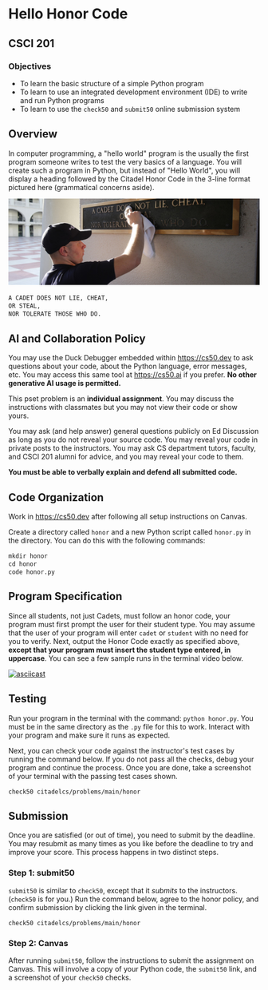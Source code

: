 # Hello Honor Code
## CSCI 201

### Objectives
* To learn the basic structure of a simple Python program
* To learn to use an integrated development environment (IDE) to write and run Python programs
* To learn to use the `check50` and `submit50` online submission system

## Overview
In computer programming, a "hello world" program is the usually the first program someone writes to test the very basics of a language. You will create such a program in Python, but instead of "Hello World", you will display a heading followed by the Citadel Honor Code in the 3-line format pictured here (grammatical concerns aside).

![Honor Code](honor.jpg)

```
A CADET DOES NOT LIE, CHEAT, 
OR STEAL, 
NOR TOLERATE THOSE WHO DO.
```
## AI and Collaboration Policy
You may use the Duck Debugger embedded within https://cs50.dev to ask questions about your code, about the Python language, error messages, etc. You may access this same tool at https://cs50.ai if you prefer. **No other generative AI usage is permitted.** 

This pset problem is an **individual assignment**. You may discuss the instructions with classmates but you may not view their code or show yours.

You may ask (and help answer) general questions publicly on Ed Discussion as long as you do not reveal your source code. You may reveal your code in private posts to the instructors. You may ask CS department tutors, faculty, and CSCI 201 alumni for advice, and you may reveal your code to them.

**You must be able to verbally explain and defend all submitted code.**


## Code Organization
Work in https://cs50.dev after following all setup instructions on Canvas.

Create a directory called `honor` and a new Python script called `honor.py` in the directory. You can do this with the following commands:

```
mkdir honor
cd honor
code honor.py
```

## Program Specification
Since all students, not just Cadets, must follow an honor code, your program must first prompt the user for their student type. You may assume that the user of your program will enter `cadet` or `student` with no need for you to verify. Next, output the Honor Code exactly as specified above, **except that your program must insert the student type entered, in uppercase**. You can see a few sample runs in the terminal video below.

[![asciicast](https://asciinema.org/a/MskoJOfMhUZ15T9J2mHUGmLI0.svg)](https://asciinema.org/a/MskoJOfMhUZ15T9J2mHUGmLI0)

## Testing
Run your program in the terminal with the command: `python honor.py`. You must be in the same directory as the `.py` file for this to work. Interact with your program and make sure it runs as expected.

Next, you can check your code against the instructor's test cases by running the command below. If you do not pass all the checks, debug your program and continue the process. Once you are done, take a screenshot of your terminal with the passing test cases shown.

```
check50 citadelcs/problems/main/honor
```

## Submission
Once you are satisfied (or out of time), you need to submit by the deadline. You may resubmit as many times as you like before the deadline to try and improve your score. This process happens in two distinct steps.

### Step 1: submit50
`submit50` is similar to `check50`, except that it *submits* to the instructors. (`check50` is for you.) Run the command below, agree to the honor policy, and confirm submission by clicking the link given in the terminal.

```
check50 citadelcs/problems/main/honor
```

### Step 2: Canvas
After running `submit50`, follow the instructions to submit the assignment on Canvas. This will involve a copy of your Python code, the `submit50` link, and a screenshot of your `check50` checks.


